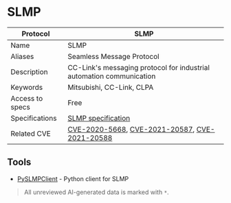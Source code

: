 # SLMP

| Protocol | SLMP |
|---|---|
| Name | SLMP |
| Aliases | Seamless Message Protocol |
| Description | CC-Link's messaging protocol for industrial automation communication |
| Keywords | Mitsubishi, CC-Link, CLPA |
| Access to specs | Free |
| Specifications | [SLMP specification](https://www.cc-link.org/en/downloads/nonmembers/form.html) |
| Related CVE | [CVE-2020-5668](https://nvd.nist.gov/vuln/detail/CVE-2020-5668), [CVE-2021-20587](https://nvd.nist.gov/vuln/detail/CVE-2021-20587), [CVE-2021-20588](https://nvd.nist.gov/vuln/detail/CVE-2021-20588) |

## Tools
- [PySLMPClient](https://github.com/masahase0117/PySLMPClient) - Python client for SLMP

> All unreviewed AI-generated data is marked with `*`.
